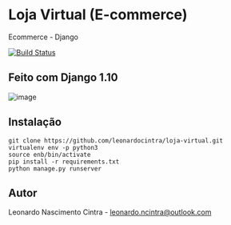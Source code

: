 # Loja Virtual (E-commerce)
Ecommerce - Django

[![Build Status](https://travis-ci.org/leonardocintra/loja-virtual.svg?branch=master)](https://travis-ci.org/leonardocintra/loja-virtual)

## Feito com Django 1.10
![image](https://cloud.githubusercontent.com/assets/5832193/17952257/3ee3156e-6a3f-11e6-8add-6eeccbf68e3c.png)

## Instalação
```
git clone https://github.com/leonardocintra/loja-virtual.git
virtualenv env -p python3
source enb/bin/activate
pip install -r requirements.txt
python manage.py runserver
```

## Autor
Leonardo Nascimento Cintra - leonardo.ncintra@outlook.com
